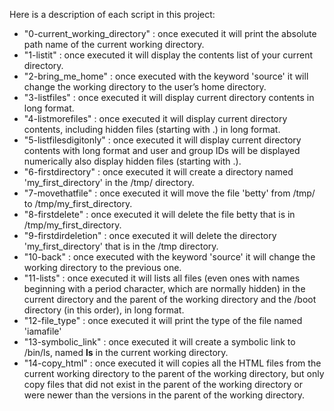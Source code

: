 Here is a description of each script in this project:
* "0-current_working_directory" : once executed it will print the absolute path name of the current working directory.
* "1-listit" : once executed it will display the contents list of your current directory.
* "2-bring_me_home" : once executed with the keyword 'source' it will change the working directory to the user’s home directory.
* "3-listfiles" : once executed it will display current directory contents in long format.
* "4-listmorefiles" : once executed it will display current directory contents, including hidden files (starting with .) in long format.
* "5-listfilesdigitonly" : once executed it will display current directory contents with long format and user and group IDs will be displayed numerically also display hidden files (starting with .).
* "6-firstdirectory" : once executed it will create a directory named 'my_first_directory' in the /tmp/ directory.
* "7-movethatfile" : once executed it will move the file 'betty' from /tmp/ to /tmp/my_first_directory.
* "8-firstdelete" : once executed it will delete the file betty that is in /tmp/my_first_directory.
* "9-firstdirdeletion" : once executed it will delete the directory 'my_first_directory' that is in the /tmp directory.
* "10-back" : once executed with the keyword 'source' it will change the working directory to the previous one.
* "11-lists" : once executed it will lists all files (even ones with names beginning with a period character, which are normally hidden) in the current directory and the parent of the working directory and the /boot directory (in this order), in long format.
* "12-file_type" : once executed it will print the type of the file named 'iamafile'
* "13-symbolic_link" : once executed it will create a symbolic link to /bin/ls, named __ls__ in the current working directory.
* "14-copy_html" : once executed it will copies all the HTML files from the current working directory to the parent of the working directory, but only copy files that did not exist in the parent of the working directory or were newer than the versions in the parent of the working directory.


